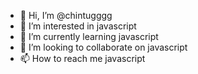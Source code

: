 - 👋 Hi, I’m @chintugggg
- 👀 I’m interested in javascript
- 🌱 I’m currently learning javascript
- 💞️ I’m looking to collaborate on javascript
- 📫 How to reach me javascript

<!---
chintugggg/chintugggg is a ✨ special ✨ repository because its `README.md` (this file) appears on your GitHub profile.
You can click the Preview link to take a look at your changes.
--->
